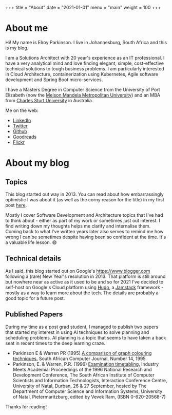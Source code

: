 +++
title = "About"
date = "2021-01-01"
menu = "main"
weight = 100
+++

# About me
Hi! My name is Elroy Parkinson. I live in Johannesburg, South Africa and this is my blog.

I am a Solutions Architect with 20 year's experience as an IT professional. I have a very analytical mind and love finding elegant, simple, cost-effective technical solutions to tough business problems. I am particularly interested in Cloud Architecture, containerization using Kubernetes, Agile software development and Spring Boot micro-services.


I have a Masters Degree in Computer Science from the University of Port Elizabeth (now the [Melson Mandela Metropolitan University](https://www.mandela.ac.za/)) and an MBA from [Charles Sturt University](https://www.csu.edu.au/) in Australia.

Me on the web:
- [LinkedIn](https://www.linkedin.com/in/elroy-parkinson-13b61a8/)
- [Twitter](https://twitter.com/ElroyParkinson)
- [Github](https://github.com/eparkinson)
- [Goodreads](https://www.goodreads.com/user/show/71123210-elroy-parkinson)
- [Flickr](https://www.flickr.com/photos/elroy_p/)

# About my blog

## Topics

This blog started out way in 2013. You can read about how embarrassingly optimistic I was about it (as well as the corny reason for the title) in my first post [here](/post/software-pendula/).

Mostly I cover Software Development and Architecture topics that I've had to think about - either as part of my work or sometimes just out interest. I find writing down my thoughts helps me clarify and internalise them. Coming back to what I've written years later also serves to remind me how wrong I can be sometimes despite having been so confident at the time. It's a valuable life lesson. :smile:


## Technical details

As I said, this blog started out on Google's https://www.blogger.com following a (rare) New Year's resolution in 2013. That platform is still around but nowhere near as active as it used to be and so for 2021 I've decided to self-host on Google's Cloud platform using [Hugo](https://gohugo.io/), a [Jamstack](https://jamstack.org/) framework - mostly as a way to learn more about the tech. The details are probably a good topic for a future post.

## Published Papers

During my time as a post grad student, I managed to publish two papers that started my interest in using AI techniques to solve planning and scheduling problems. AI planning is a topic that seems to have taken a back seat in recent times to the deep learning craze. 

- Parkinson E & Warren PR (1995) [A comparison of graph colouring techniques.](https://www.softwarependula.net/papers/graph-colouring.pdf) South African Computer Journal, Number 14, 1995
- Parkinson, E. & Warren, P.R. (1996) [Examination timetabling.](https://www.softwarependula.net/papers/examination-timetabling.pdf) Industry Meets Academia: Proceedings of the 1996 National Research and Development Conference, The South African Institute of Computer Scientists and Information Technologists, Interaction Conference Centre, University of Natal, Durban, 26 & 27 September, hosted by The Department of Computer Science and Information Systems, University of Natal, Pietermaritzburg, edited by Vevek Ram, (ISBN 0-620-20568-7)


Thanks for reading!

